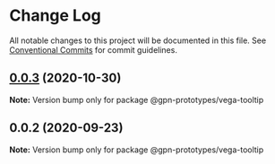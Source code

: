 # Change Log

All notable changes to this project will be documented in this file.
See [Conventional Commits](https://conventionalcommits.org) for commit guidelines.

## [0.0.3](https://github.com/gpn-prototypes/vega-ui/compare/@gpn-prototypes/vega-tooltip@0.0.2...@gpn-prototypes/vega-tooltip@0.0.3) (2020-10-30)

**Note:** Version bump only for package @gpn-prototypes/vega-tooltip





## 0.0.2 (2020-09-23)

**Note:** Version bump only for package @gpn-prototypes/vega-tooltip

